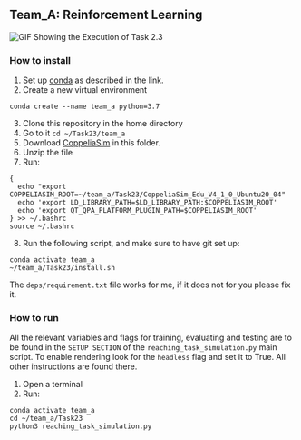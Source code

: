## Team_A: Reinforcement Learning

![GIF Showing the Execution of Task 2.3](../images/Reaching_task_demo.gif)

### How to install
1. Set up [conda](https://www.anaconda.com/products/individual) as described in the link.
2. Create a new virtual environment
```
conda create --name team_a python=3.7
``` 
3. Clone this repository in the home directory
4. Go to it `cd ~/Task23/team_a`
5. Download [CoppeliaSim](https://www.coppeliarobotics.com/files/CoppeliaSim_Edu_V4_1_0_Ubuntu20_04.tar.xz) in this folder.
6. Unzip the file
7. Run:
```
{
  echo "export COPPELIASIM_ROOT=~/team_a/Task23/CoppeliaSim_Edu_V4_1_0_Ubuntu20_04"
  echo 'export LD_LIBRARY_PATH=$LD_LIBRARY_PATH:$COPPELIASIM_ROOT'
  echo 'export QT_QPA_PLATFORM_PLUGIN_PATH=$COPPELIASIM_ROOT'
} >> ~/.bashrc
source ~/.bashrc
```
8. Run the following script, and make sure to have git set up:
```
conda activate team_a
~/team_a/Task23/install.sh
```
The `deps/requirement.txt` file works for me, if it does not for you please fix it.

### How to run
All the relevant variables and flags for training, evaluating and testing are to be found in the `SETUP SECTION` of the `reaching_task_simulation.py` main script. To enable rendering look for the `headless` flag and set it to True. All other instructions are found there.
1. Open a terminal
2. Run:
```
conda activate team_a
cd ~/team_a/Task23
python3 reaching_task_simulation.py
```